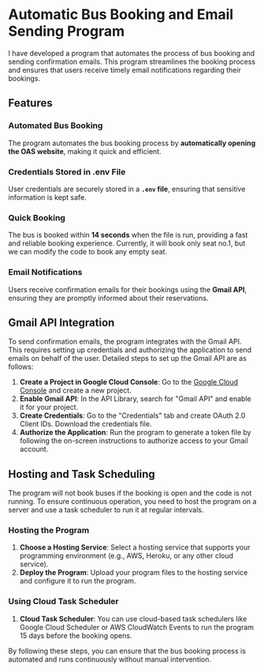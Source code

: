 # Automatic Bus Booking and Email Sending Program

I have developed a program that automates the process of bus booking and sending confirmation emails. This program streamlines the booking process and ensures that users receive timely email notifications regarding their bookings.

## Features

### **Automated Bus Booking**
The program automates the bus booking process by **automatically opening the OAS website**, making it quick and efficient.

### **Credentials Stored in .env File**
User credentials are securely stored in a **`.env` file**, ensuring that sensitive information is kept safe.

### **Quick Booking**
The bus is booked within **14 seconds** when the file is run, providing a fast and reliable booking experience. Currently, it will book only seat no.1, but we can modify the code to book any empty seat.

### **Email Notifications**
Users receive confirmation emails for their bookings using the **Gmail API**, ensuring they are promptly informed about their reservations.

## Gmail API Integration

To send confirmation emails, the program integrates with the Gmail API. This requires setting up credentials and authorizing the application to send emails on behalf of the user. Detailed steps to set up the Gmail API are as follows:

1. **Create a Project in Google Cloud Console**: Go to the [Google Cloud Console](https://console.cloud.google.com/) and create a new project.
2. **Enable Gmail API**: In the API Library, search for "Gmail API" and enable it for your project.
3. **Create Credentials**: Go to the "Credentials" tab and create OAuth 2.0 Client IDs. Download the credentials file.
4. **Authorize the Application**: Run the program to generate a token file by following the on-screen instructions to authorize access to your Gmail account.

## Hosting and Task Scheduling

The program will not book buses if the booking is open and the code is not running. To ensure continuous operation, you need to host the program on a server and use a task scheduler to run it at regular intervals.

### Hosting the Program

1. **Choose a Hosting Service**: Select a hosting service that supports your programming environment (e.g., AWS, Heroku, or any other cloud service).
2. **Deploy the Program**: Upload your program files to the hosting service and configure it to run the program.

### Using Cloud Task Scheduler

1. **Cloud Task Scheduler**: You can  use cloud-based task schedulers like Google Cloud Scheduler or AWS CloudWatch Events to run the program 15 days before the booking opens.

By following these steps, you can ensure that the bus booking process is automated and runs continuously without manual intervention.
